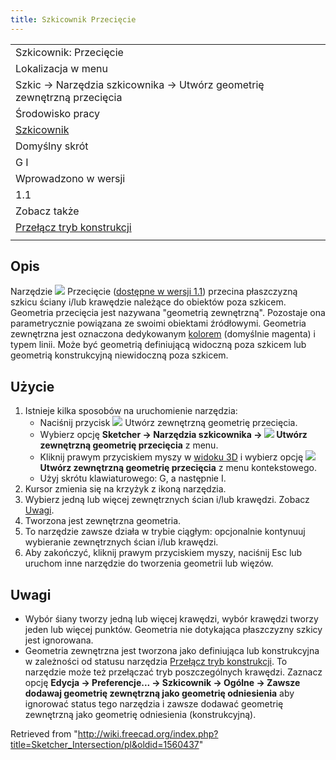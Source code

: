 ```yaml
---
title: Szkicownik Przecięcie
---
```

|  |
| --- |
| Szkicownik: Przecięcie |
| Lokalizacja w menu |
| Szkic → Narzędzia szkicownika → Utwórz geometrię zewnętrzną przecięcia |
| Środowisko pracy |
| [Szkicownik](/Sketcher_Workbench/pl "Sketcher Workbench/pl") |
| Domyślny skrót |
| G I |
| Wprowadzono w wersji |
| 1.1 |
| Zobacz także |
| [Przełącz tryb konstrukcji](/Sketcher_ToggleConstruction/pl "Sketcher ToggleConstruction/pl") |
|  |

## Opis

Narzędzie ![](/images/Sketcher_Intersection.svg) Przecięcie ([dostępne w wersji 1.1](/Release_notes_1.1/pl "Release notes 1.1/pl")) przecina płaszczyzną szkicu ściany i/lub krawędzie należące do obiektów poza szkicem. Geometria przecięcia jest nazywana "geometrią zewnętrzną". Pozostaje ona parametrycznie powiązana ze swoimi obiektami źródłowymi. Geometria zewnętrzna jest oznaczona dedykowanym [kolorem](/Sketcher_Preferences/pl#Wygląd "Sketcher Preferences/pl") (domyślnie magenta) i typem linii. Może być geometrią definiującą widoczną poza szkicem lub geometrią konstrukcyjną niewidoczną poza szkicem.

## Użycie

1. Istnieje kilka sposobów na uruchomienie narzędzia:
   * Naciśnij przycisk ![](/images/Sketcher_Intersection.svg) Utwórz zewnętrzną geometrię przecięcia.
   * Wybierz opcję **Sketcher → Narzędzia szkicownika → ![](/images/Sketcher_Intersection.svg) Utwórz zewnętrzną geometrię przecięcia** z menu.
   * Kliknij prawym przyciskiem myszy w [widoku 3D](/3D_view/pl "3D view/pl") i wybierz opcję **![](/images/Sketcher_Intersection.svg) Utwórz zewnętrzną geometrię przecięcia** z menu kontekstowego.
   * Użyj skrótu klawiaturowego: G, a następnie I.
2. Kursor zmienia się na krzyżyk z ikoną narzędzia.
3. Wybierz jedną lub więcej zewnętrznych ścian i/lub krawędzi. Zobacz [Uwagi](#Uwagi).
4. Tworzona jest zewnętrzna geometria.
5. To narzędzie zawsze działa w trybie ciągłym: opcjonalnie kontynuuj wybieranie zewnętrznych ścian i/lub krawędzi.
6. Aby zakończyć, kliknij prawym przyciskiem myszy, naciśnij Esc lub uruchom inne narzędzie do tworzenia geometrii lub więzów.

## Uwagi

* Wybór śiany tworzy jedną lub więcej krawędzi, wybór krawędzi tworzy jeden lub więcej punktów. Geometria nie dotykająca płaszczyzny szkicy jest ignorowana.
* Geometria zewnętrzna jest tworzona jako definiująca lub konstrukcyjna w zależności od statusu narzędzia [Przełącz tryb konstrukcji](/Sketcher_ToggleConstruction/pl "Sketcher ToggleConstruction/pl"). To narzędzie może też przełączać tryb poszczególnych krawędzi. Zaznacz opcję **Edycja → Preferencje... → Szkicownik → Ogólne → Zawsze dodawaj geometrię zewnętrzną jako geometrię odniesienia** aby ignorować status tego narzędzia i zawsze dodawać geometrię zewnętrzną jako geometrię odniesienia (konstrukcyjną).

Retrieved from "<http://wiki.freecad.org/index.php?title=Sketcher_Intersection/pl&oldid=1560437>"